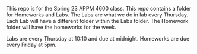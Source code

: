 This repo is for the Spring 23 APPM 4600 class. This repo contains a folder for Homeworks and Labs. The Labs are what we do in lab every Thursday. Each Lab will have a different folder within the Labs folder. The Homework folder will have the homeworks for the week.

Labs are every Thursday at 10:10 and due at midnight.
Homeworks are due every Friday at 5pm.

